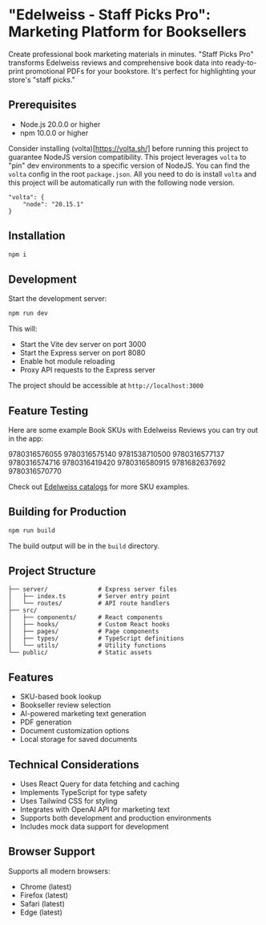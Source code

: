 # "Edelweiss - Staff Picks Pro": Marketing Platform for Booksellers

Create professional book marketing materials in minutes. "Staff Picks Pro" transforms Edelweiss reviews and comprehensive book data into ready-to-print promotional PDFs for your bookstore. It's perfect for highlighting your store's "staff picks."

## Prerequisites

- Node.js 20.0.0 or higher
- npm 10.0.0 or higher

Consider installing (volta)[https://volta.sh/] before running this project to guarantee NodeJS version compatibility. This project leverages `volta` to "pin" dev environments to a specific version of NodeJS. You can find the `volta` config in the root `package.json`. All you need to do is install `volta` and this project will be automatically run with the following node version.

```
"volta": {
    "node": "20.15.1"
}
```

## Installation

```bash
npm i
```

## Development

Start the development server:

```bash
npm run dev
```

This will:

- Start the Vite dev server on port 3000
- Start the Express server on port 8080
- Enable hot module reloading
- Proxy API requests to the Express server

The project should be accessible at `http://localhost:3000`

## Feature Testing

Here are some example Book SKUs with Edelweiss Reviews you can try out in the app:

9780316576055
9780316575140
9781538710500
9780316577137
9780316574716
9780316419420
9780316580915
9781682637692
9780316570770

Check out [Edelweiss catalogs](https://www.edelweiss.plus/#dashList=2&page=1) for more SKU examples.

## Building for Production

```bash
npm run build
```

The build output will be in the `build` directory.

## Project Structure

```
├── server/              # Express server files
│   ├── index.ts         # Server entry point
│   └── routes/          # API route handlers
├── src/
│   ├── components/      # React components
│   ├── hooks/           # Custom React hooks
│   ├── pages/           # Page components
│   ├── types/           # TypeScript definitions
│   └── utils/           # Utility functions
└── public/              # Static assets
```

## Features

- SKU-based book lookup
- Bookseller review selection
- AI-powered marketing text generation
- PDF generation
- Document customization options
- Local storage for saved documents

## Technical Considerations

- Uses React Query for data fetching and caching
- Implements TypeScript for type safety
- Uses Tailwind CSS for styling
- Integrates with OpenAI API for marketing text
- Supports both development and production environments
- Includes mock data support for development

## Browser Support

Supports all modern browsers:

- Chrome (latest)
- Firefox (latest)
- Safari (latest)
- Edge (latest)
